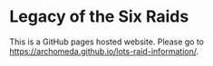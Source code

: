 # Legacy of the Six Raids

This is a GitHub pages hosted website.
Please go to https://archomeda.github.io/lots-raid-information/.
